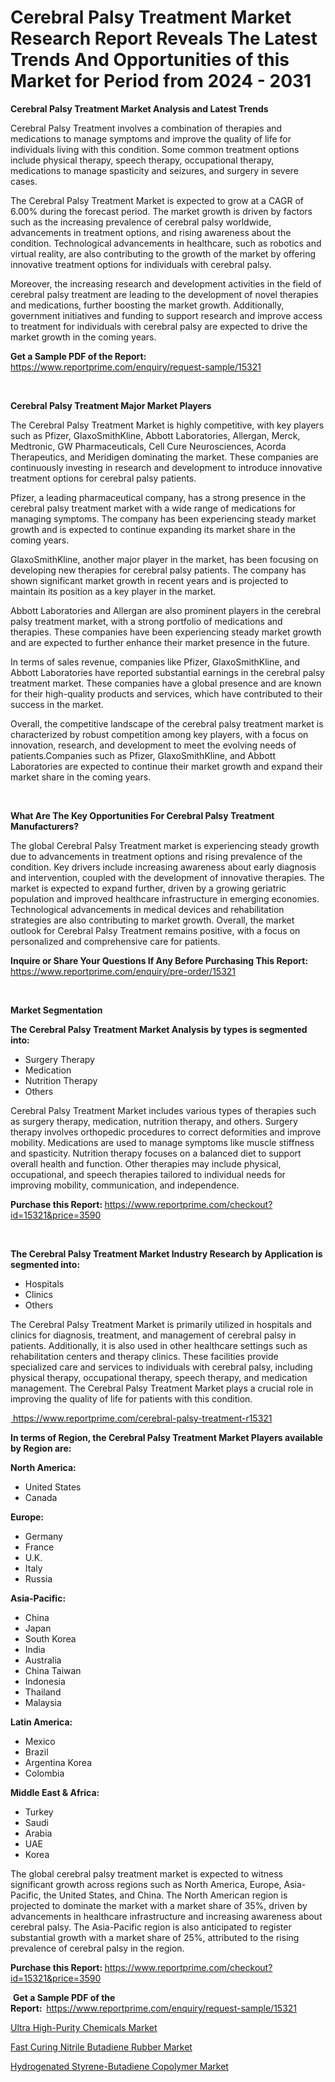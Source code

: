 <p><h1>Cerebral Palsy Treatment Market Research Report Reveals The Latest Trends And Opportunities of this Market for Period from 2024 - 2031</h1></p><p><strong>Cerebral Palsy Treatment Market Analysis and Latest Trends</strong></p>
<p><p>Cerebral Palsy Treatment involves a combination of therapies and medications to manage symptoms and improve the quality of life for individuals living with this condition. Some common treatment options include physical therapy, speech therapy, occupational therapy, medications to manage spasticity and seizures, and surgery in severe cases.</p><p>The Cerebral Palsy Treatment Market is expected to grow at a CAGR of 6.00% during the forecast period. The market growth is driven by factors such as the increasing prevalence of cerebral palsy worldwide, advancements in treatment options, and rising awareness about the condition. Technological advancements in healthcare, such as robotics and virtual reality, are also contributing to the growth of the market by offering innovative treatment options for individuals with cerebral palsy.</p><p>Moreover, the increasing research and development activities in the field of cerebral palsy treatment are leading to the development of novel therapies and medications, further boosting the market growth. Additionally, government initiatives and funding to support research and improve access to treatment for individuals with cerebral palsy are expected to drive the market growth in the coming years.</p></p>
<p><strong>Get a Sample PDF of the Report:&nbsp;</strong> <a href="https://www.reportprime.com/enquiry/request-sample/15321">https://www.reportprime.com/enquiry/request-sample/15321</a></p>
<p>&nbsp;</p>
<p><strong>Cerebral Palsy Treatment Major Market Players</strong></p>
<p><p>The Cerebral Palsy Treatment Market is highly competitive, with key players such as Pfizer, GlaxoSmithKline, Abbott Laboratories, Allergan, Merck, Medtronic, GW Pharmaceuticals, Cell Cure Neurosciences, Acorda Therapeutics, and Meridigen dominating the market. These companies are continuously investing in research and development to introduce innovative treatment options for cerebral palsy patients.</p><p>Pfizer, a leading pharmaceutical company, has a strong presence in the cerebral palsy treatment market with a wide range of medications for managing symptoms. The company has been experiencing steady market growth and is expected to continue expanding its market share in the coming years.</p><p>GlaxoSmithKline, another major player in the market, has been focusing on developing new therapies for cerebral palsy patients. The company has shown significant market growth in recent years and is projected to maintain its position as a key player in the market.</p><p>Abbott Laboratories and Allergan are also prominent players in the cerebral palsy treatment market, with a strong portfolio of medications and therapies. These companies have been experiencing steady market growth and are expected to further enhance their market presence in the future.</p><p>In terms of sales revenue, companies like Pfizer, GlaxoSmithKline, and Abbott Laboratories have reported substantial earnings in the cerebral palsy treatment market. These companies have a global presence and are known for their high-quality products and services, which have contributed to their success in the market.</p><p>Overall, the competitive landscape of the cerebral palsy treatment market is characterized by robust competition among key players, with a focus on innovation, research, and development to meet the evolving needs of patients.Companies such as Pfizer, GlaxoSmithKline, and Abbott Laboratories are expected to continue their market growth and expand their market share in the coming years.</p></p>
<p>&nbsp;</p>
<p><strong>What Are The Key Opportunities For Cerebral Palsy Treatment Manufacturers?</strong></p>
<p><p>The global Cerebral Palsy Treatment market is experiencing steady growth due to advancements in treatment options and rising prevalence of the condition. Key drivers include increasing awareness about early diagnosis and intervention, coupled with the development of innovative therapies. The market is expected to expand further, driven by a growing geriatric population and improved healthcare infrastructure in emerging economies. Technological advancements in medical devices and rehabilitation strategies are also contributing to market growth. Overall, the market outlook for Cerebral Palsy Treatment remains positive, with a focus on personalized and comprehensive care for patients.</p></p>
<p><strong>Inquire or Share Your Questions If Any Before Purchasing This Report:</strong> <a href="https://www.reportprime.com/enquiry/pre-order/15321">https://www.reportprime.com/enquiry/pre-order/15321</a></p>
<p>&nbsp;</p>
<p><strong>Market Segmentation</strong></p>
<p><strong>The Cerebral Palsy Treatment Market Analysis by types is segmented into:</strong></p>
<p><ul><li>Surgery Therapy</li><li>Medication</li><li>Nutrition Therapy</li><li>Others</li></ul></p>
<p><p>Cerebral Palsy Treatment Market includes various types of therapies such as surgery therapy, medication, nutrition therapy, and others. Surgery therapy involves orthopedic procedures to correct deformities and improve mobility. Medications are used to manage symptoms like muscle stiffness and spasticity. Nutrition therapy focuses on a balanced diet to support overall health and function. Other therapies may include physical, occupational, and speech therapies tailored to individual needs for improving mobility, communication, and independence.</p></p>
<p><strong>Purchase this Report:&nbsp;</strong><a href="https://www.reportprime.com/checkout?id=15321&price=3590">https://www.reportprime.com/checkout?id=15321&price=3590</a></p>
<p>&nbsp;</p>
<p><strong>The Cerebral Palsy Treatment Market Industry Research by Application is segmented into:</strong></p>
<p><ul><li>Hospitals</li><li>Clinics</li><li>Others</li></ul></p>
<p><p>The Cerebral Palsy Treatment Market is primarily utilized in hospitals and clinics for diagnosis, treatment, and management of cerebral palsy in patients. Additionally, it is also used in other healthcare settings such as rehabilitation centers and therapy clinics. These facilities provide specialized care and services to individuals with cerebral palsy, including physical therapy, occupational therapy, speech therapy, and medication management. The Cerebral Palsy Treatment Market plays a crucial role in improving the quality of life for patients with this condition.</p></p>
<p><a href="https://www.reportprime.com/cerebral-palsy-treatment-r15321">&nbsp;https://www.reportprime.com/cerebral-palsy-treatment-r15321</a></p>
<p><strong>In terms of Region, the Cerebral Palsy Treatment Market Players available by Region are:</strong></p>
<p>
    <p> <strong> North America: </strong>
        <ul>
            <li>United States</li>
            <li>Canada</li>
        </ul>
        </p> 
    <p> <strong> Europe: </strong>
        <ul>
            <li>Germany</li>
            <li>France</li>
            <li>U.K.</li>
            <li>Italy</li>
            <li>Russia</li>
        </ul>
        </p> 
    <p> <strong> Asia-Pacific: </strong>
        <ul>
            <li>China</li>
            <li>Japan</li>
            <li>South Korea</li>
            <li>India</li>
            <li>Australia</li>
            <li>China Taiwan</li>
            <li>Indonesia</li>
            <li>Thailand</li>
            <li>Malaysia</li>
        </ul>
        </p> 
    <p> <strong> Latin America: </strong>
        <ul>
            <li>Mexico</li>
            <li>Brazil</li>
            <li>Argentina Korea</li>
            <li>Colombia</li>
        </ul>
        </p> 
    <p> <strong> Middle East & Africa: </strong>
        <ul>
            <li>Turkey</li>
            <li>Saudi</li>
            <li>Arabia</li>
            <li>UAE</li>
            <li>Korea</li>
        </ul>
    </p>
    </p>
<p><p>The global cerebral palsy treatment market is expected to witness significant growth across regions such as North America, Europe, Asia-Pacific, the United States, and China. The North American region is projected to dominate the market with a market share of 35%, driven by advancements in healthcare infrastructure and increasing awareness about cerebral palsy. The Asia-Pacific region is also anticipated to register substantial growth with a market share of 25%, attributed to the rising prevalence of cerebral palsy in the region.</p></p>
<p><strong>Purchase this Report: </strong><a href="https://www.reportprime.com/checkout?id=15321&price=3590">https://www.reportprime.com/checkout?id=15321&price=3590</a></p>
<p>&nbsp;<strong>Get a Sample PDF of the Report:&nbsp;&nbsp;</strong><a href="https://www.reportprime.com/enquiry/request-sample/15321">https://www.reportprime.com/enquiry/request-sample/15321</a></p>
<p><strong></strong></p>
<p><p><a href="https://www.linkedin.com/pulse/global-ultra-high-purity-chemicals-market-types-applications-aphxe?trackingId=cEzToCY9yJOCWGo%2FpsG20g%3D%3D">Ultra High-Purity Chemicals Market</a></p><p><a href="https://www.linkedin.com/pulse/fast-curing-nitrile-butadiene-rubber-market-offers-provide-izdte?trackingId=VEKFeFpF4mDqAhSEuduNBw%3D%3D">Fast Curing Nitrile Butadiene Rubber Market</a></p><p><a href="https://www.linkedin.com/pulse/hydrogenated-styrene-butadiene-copolymer-market-challenges-rhi5e?trackingId=zMyghcIfLFUtiFZDAIrInQ%3D%3D">Hydrogenated Styrene-Butadiene Copolymer Market</a></p></p>